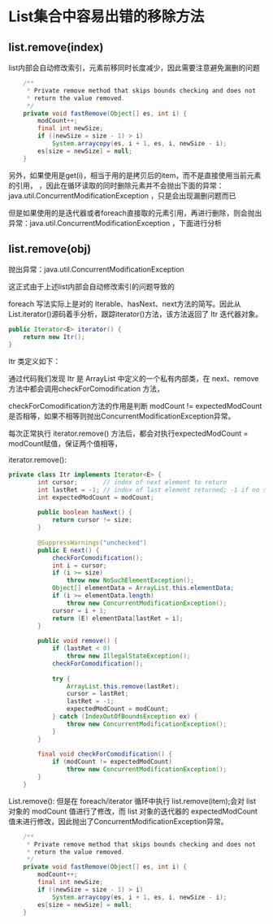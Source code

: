 # List集合中容易出错的移除方法

## list.remove(index)

list内部会自动修改索引，元素前移同时长度减少，因此需要注意避免漏删的问题
```java
    /**
     * Private remove method that skips bounds checking and does not
     * return the value removed.
     */
    private void fastRemove(Object[] es, int i) {
        modCount++;
        final int newSize;
        if ((newSize = size - 1) > i)
            System.arraycopy(es, i + 1, es, i, newSize - i);
        es[size = newSize] = null;
    }
```
另外，如果使用是get(i)，相当于用的是拷贝后的item，而不是直接使用当前元素的引用，
，因此在循环读取的同时删除元素并不会抛出下面的异常：java.util.ConcurrentModificationException
，只是会出现漏删问题而已

但是如果使用的是迭代器或者foreach直接取的元素引用，再进行删除，则会抛出异常：java.util.ConcurrentModificationException
，下面进行分析

## list.remove(obj)
抛出异常：java.util.ConcurrentModificationException

这正式由于上述list内部会自动修改索引的问题导致的

foreach 写法实际上是对的 Iterable、hasNext、next方法的简写。因此从List.iterator()源码着手分析，跟踪iterator()方法，该方法返回了 Itr 迭代器对象。
```java
public Iterator<E> iterator() {
    return new Itr();
}
```
Itr 类定义如下：

通过代码我们发现 Itr 是 ArrayList 中定义的一个私有内部类，在 next、remove方法中都会调用checkForComodification 方法，

checkForComodification方法的作用是判断 modCount != expectedModCount是否相等，如果不相等则抛出ConcurrentModificationException异常。

每次正常执行 iterator.remove() 方法后，都会对执行expectedModCount = modCount赋值，保证两个值相等，

iterator.remove():
```java
private class Itr implements Iterator<E> {
        int cursor;       // index of next element to return
        int lastRet = -1; // index of last element returned; -1 if no such
        int expectedModCount = modCount;
 
        public boolean hasNext() {
            return cursor != size;
        }
 
        @SuppressWarnings("unchecked")
        public E next() {
            checkForComodification();
            int i = cursor;
            if (i >= size)
                throw new NoSuchElementException();
            Object[] elementData = ArrayList.this.elementData;
            if (i >= elementData.length)
                throw new ConcurrentModificationException();
            cursor = i + 1;
            return (E) elementData[lastRet = i];
        }
 
        public void remove() {
            if (lastRet < 0)
                throw new IllegalStateException();
            checkForComodification();
 
            try {
                ArrayList.this.remove(lastRet);
                cursor = lastRet;
                lastRet = -1;
                expectedModCount = modCount;
            } catch (IndexOutOfBoundsException ex) {
                throw new ConcurrentModificationException();
            }
        }
 
        final void checkForComodification() {
            if (modCount != expectedModCount)
                throw new ConcurrentModificationException();
        }
    }
```

List.remove():
但是在 foreach/iterator 循环中执行 list.remove(item);会对 list 对象的 modCount 值进行了修改，而 list 对象的迭代器的 expectedModCount 值未进行修改，因此抛出了ConcurrentModificationException异常。
```java
    /**
     * Private remove method that skips bounds checking and does not
     * return the value removed.
     */
    private void fastRemove(Object[] es, int i) {
        modCount++;
        final int newSize;
        if ((newSize = size - 1) > i)
            System.arraycopy(es, i + 1, es, i, newSize - i);
        es[size = newSize] = null;
    }
```